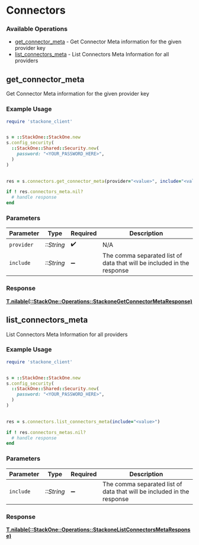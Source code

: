 # Connectors


### Available Operations

* [get_connector_meta](#get_connector_meta) - Get Connector Meta information for the given provider key
* [list_connectors_meta](#list_connectors_meta) - List Connectors Meta Information for all providers

## get_connector_meta

Get Connector Meta information for the given provider key

### Example Usage

```ruby
require 'stackone_client'


s = ::StackOne::StackOne.new
s.config_security(
  ::StackOne::Shared::Security.new(
    password: "<YOUR_PASSWORD_HERE>",
  )
)

    
res = s.connectors.get_connector_meta(provider="<value>", include="<value>")

if ! res.connectors_meta.nil?
  # handle response
end

```

### Parameters

| Parameter                                                              | Type                                                                   | Required                                                               | Description                                                            |
| ---------------------------------------------------------------------- | ---------------------------------------------------------------------- | ---------------------------------------------------------------------- | ---------------------------------------------------------------------- |
| `provider`                                                             | *::String*                                                             | :heavy_check_mark:                                                     | N/A                                                                    |
| `include`                                                              | *::String*                                                             | :heavy_minus_sign:                                                     | The comma separated list of data that will be included in the response |


### Response

**[T.nilable(::StackOne::Operations::StackoneGetConnectorMetaResponse)](../../models/operations/stackonegetconnectormetaresponse.md)**


## list_connectors_meta

List Connectors Meta Information for all providers

### Example Usage

```ruby
require 'stackone_client'


s = ::StackOne::StackOne.new
s.config_security(
  ::StackOne::Shared::Security.new(
    password: "<YOUR_PASSWORD_HERE>",
  )
)

    
res = s.connectors.list_connectors_meta(include="<value>")

if ! res.connectors_metas.nil?
  # handle response
end

```

### Parameters

| Parameter                                                              | Type                                                                   | Required                                                               | Description                                                            |
| ---------------------------------------------------------------------- | ---------------------------------------------------------------------- | ---------------------------------------------------------------------- | ---------------------------------------------------------------------- |
| `include`                                                              | *::String*                                                             | :heavy_minus_sign:                                                     | The comma separated list of data that will be included in the response |


### Response

**[T.nilable(::StackOne::Operations::StackoneListConnectorsMetaResponse)](../../models/operations/stackonelistconnectorsmetaresponse.md)**

